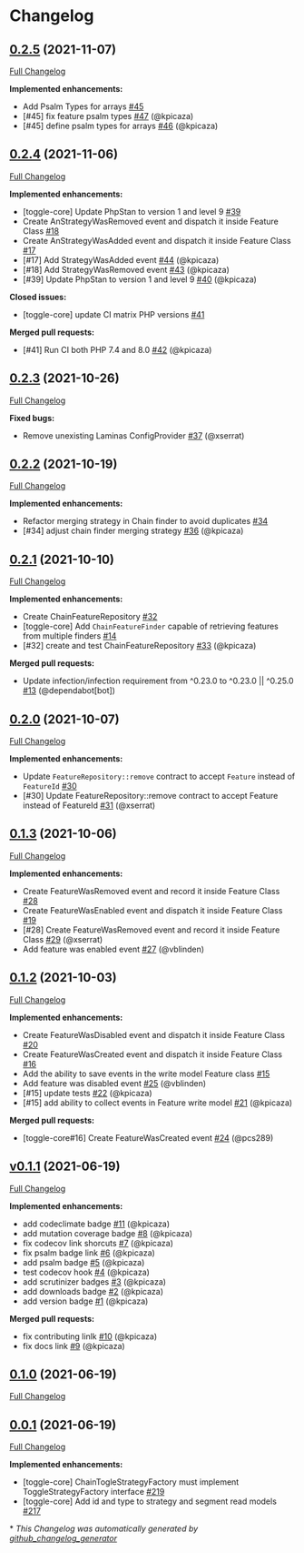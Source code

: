 # Changelog

## [0.2.5](https://github.com/pheature-flags/toggle-core/tree/0.2.5) (2021-11-07)

[Full Changelog](https://github.com/pheature-flags/toggle-core/compare/0.2.4...0.2.5)

**Implemented enhancements:**

- Add Psalm Types for arrays [\#45](https://github.com/pheature-flags/toggle-core/issues/45)
- \[\#45\] fix feature psalm types [\#47](https://github.com/pheature-flags/toggle-core/pull/47) (@kpicaza)
- \[\#45\] define psalm types for arrays [\#46](https://github.com/pheature-flags/toggle-core/pull/46) (@kpicaza)

## [0.2.4](https://github.com/pheature-flags/toggle-core/tree/0.2.4) (2021-11-06)

[Full Changelog](https://github.com/pheature-flags/toggle-core/compare/0.2.3...0.2.4)

**Implemented enhancements:**

- \[toggle-core\] Update PhpStan to version 1 and level 9 [\#39](https://github.com/pheature-flags/toggle-core/issues/39)
- Create AnStrategyWasRemoved event and dispatch it inside Feature Class [\#18](https://github.com/pheature-flags/toggle-core/issues/18)
- Create AnStrategyWasAdded event and dispatch it inside Feature Class [\#17](https://github.com/pheature-flags/toggle-core/issues/17)
- \[\#17\] Add StrategyWasAdded event [\#44](https://github.com/pheature-flags/toggle-core/pull/44) (@kpicaza)
- \[\#18\] Add StrategyWasRemoved event [\#43](https://github.com/pheature-flags/toggle-core/pull/43) (@kpicaza)
- \[\#39\] Update PhpStan to version 1 and level 9 [\#40](https://github.com/pheature-flags/toggle-core/pull/40) (@kpicaza)

**Closed issues:**

- \[toggle-core\] update CI matrix PHP versions [\#41](https://github.com/pheature-flags/toggle-core/issues/41)

**Merged pull requests:**

- \[\#41\] Run CI both PHP 7.4 and 8.0 [\#42](https://github.com/pheature-flags/toggle-core/pull/42) (@kpicaza)

## [0.2.3](https://github.com/pheature-flags/toggle-core/tree/0.2.3) (2021-10-26)

[Full Changelog](https://github.com/pheature-flags/toggle-core/compare/0.2.2...0.2.3)

**Fixed bugs:**

- Remove unexisting Laminas ConfigProvider [\#37](https://github.com/pheature-flags/toggle-core/pull/37) (@xserrat)

## [0.2.2](https://github.com/pheature-flags/toggle-core/tree/0.2.2) (2021-10-19)

[Full Changelog](https://github.com/pheature-flags/toggle-core/compare/0.2.1...0.2.2)

**Implemented enhancements:**

- Refactor merging strategy in Chain finder to avoid duplicates [\#34](https://github.com/pheature-flags/toggle-core/issues/34)
- \[\#34\] adjust chain finder merging strategy [\#36](https://github.com/pheature-flags/toggle-core/pull/36) (@kpicaza)

## [0.2.1](https://github.com/pheature-flags/toggle-core/tree/0.2.1) (2021-10-10)

[Full Changelog](https://github.com/pheature-flags/toggle-core/compare/0.2.0...0.2.1)

**Implemented enhancements:**

- Create ChainFeatureRepository [\#32](https://github.com/pheature-flags/toggle-core/issues/32)
- \[toggle-core\] Add `ChainFeatureFinder` capable of retrieving features from multiple finders [\#14](https://github.com/pheature-flags/toggle-core/issues/14)
- \[\#32\] create and test ChainFeatureRepository [\#33](https://github.com/pheature-flags/toggle-core/pull/33) (@kpicaza)

**Merged pull requests:**

- Update infection/infection requirement from ^0.23.0 to ^0.23.0 || ^0.25.0 [\#13](https://github.com/pheature-flags/toggle-core/pull/13) (@dependabot[bot])

## [0.2.0](https://github.com/pheature-flags/toggle-core/tree/0.2.0) (2021-10-07)

[Full Changelog](https://github.com/pheature-flags/toggle-core/compare/0.1.3...0.2.0)

**Implemented enhancements:**

- Update `FeatureRepository::remove` contract to accept `Feature` instead of `FeatureId` [\#30](https://github.com/pheature-flags/toggle-core/issues/30)
- \[\#30\] Update FeatureRepository::remove contract to accept Feature instead of FeatureId [\#31](https://github.com/pheature-flags/toggle-core/pull/31) (@xserrat)

## [0.1.3](https://github.com/pheature-flags/toggle-core/tree/0.1.3) (2021-10-06)

[Full Changelog](https://github.com/pheature-flags/toggle-core/compare/0.1.2...0.1.3)

**Implemented enhancements:**

- Create FeatureWasRemoved event and record it inside Feature Class [\#28](https://github.com/pheature-flags/toggle-core/issues/28)
- Create FeatureWasEnabled event and dispatch it inside Feature Class [\#19](https://github.com/pheature-flags/toggle-core/issues/19)
- \[\#28\] Create FeatureWasRemoved event and record it inside Feature Class [\#29](https://github.com/pheature-flags/toggle-core/pull/29) (@xserrat)
- Add feature was enabled event [\#27](https://github.com/pheature-flags/toggle-core/pull/27) (@vblinden)

## [0.1.2](https://github.com/pheature-flags/toggle-core/tree/0.1.2) (2021-10-03)

[Full Changelog](https://github.com/pheature-flags/toggle-core/compare/0.1.0...0.1.2)

**Implemented enhancements:**

- Create FeatureWasDisabled event and dispatch it inside Feature Class [\#20](https://github.com/pheature-flags/toggle-core/issues/20)
- Create FeatureWasCreated event and dispatch it inside Feature Class [\#16](https://github.com/pheature-flags/toggle-core/issues/16)
- Add the ability to save events in the write model Feature class [\#15](https://github.com/pheature-flags/toggle-core/issues/15)
- Add feature was disabled event [\#25](https://github.com/pheature-flags/toggle-core/pull/25) (@vblinden)
- \[\#15\] update tests [\#22](https://github.com/pheature-flags/toggle-core/pull/22) (@kpicaza)
- \[\#15\] add ability to collect events in Feature write model [\#21](https://github.com/pheature-flags/toggle-core/pull/21) (@kpicaza)

**Merged pull requests:**

- \[toggle-core\#16\] Create FeatureWasCreated event [\#24](https://github.com/pheature-flags/toggle-core/pull/24) (@pcs289)

## [v0.1.1](https://github.com/pheature-flags/toggle-core/tree/v0.1.1) (2021-06-19)

[Full Changelog](https://github.com/pheature-flags/toggle-core/compare/3049d4ad29a92be94491ca5af81b6121aaf395ab...v0.1.1)

**Implemented enhancements:**

- add codeclimate badge [\#11](https://github.com/pheature-flags/toggle-core/pull/11) (@kpicaza)
- add mutation coverage badge [\#8](https://github.com/pheature-flags/toggle-core/pull/8) (@kpicaza)
- fix codecov link shorcuts [\#7](https://github.com/pheature-flags/toggle-core/pull/7) (@kpicaza)
- fix psalm badge link [\#6](https://github.com/pheature-flags/toggle-core/pull/6) (@kpicaza)
- add psalm badge [\#5](https://github.com/pheature-flags/toggle-core/pull/5) (@kpicaza)
- test codecov hook [\#4](https://github.com/pheature-flags/toggle-core/pull/4) (@kpicaza)
- add scrutinizer badges [\#3](https://github.com/pheature-flags/toggle-core/pull/3) (@kpicaza)
- add downloads badge [\#2](https://github.com/pheature-flags/toggle-core/pull/2) (@kpicaza)
- add version badge [\#1](https://github.com/pheature-flags/toggle-core/pull/1) (@kpicaza)

**Merged pull requests:**

- fix contributing linlk [\#10](https://github.com/pheature-flags/toggle-core/pull/10) (@kpicaza)
- fix docs link [\#9](https://github.com/pheature-flags/toggle-core/pull/9) (@kpicaza)

## [0.1.0](https://github.com/pheature-flags/toggle-core/tree/0.1.0) (2021-06-19)

[Full Changelog](https://github.com/pheature-flags/toggle-core/compare/v0.1.1...0.1.0)

## [0.0.1](https://github.com/pheature-flags/pheature-flags/tree/0.0.1) (2021-06-19)

[Full Changelog](https://github.com/pheature-flags/pheature-flags/compare/4efde1b91949256bf8d3b3baf7546150ddcc0e90...0.0.1)

**Implemented enhancements:**

- \[toggle-core\] ChainTogleStrategyFactory must implement ToggleStrategyFactory interface [\#219](https://github.com/pheature-flags/pheature-flags/issues/219)
- \[toggle-core\] Add id and type to strategy and segment read models [\#217](https://github.com/pheature-flags/pheature-flags/issues/217)


\* *This Changelog was automatically generated by [github_changelog_generator](https://github.com/github-changelog-generator/github-changelog-generator)*
